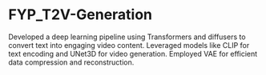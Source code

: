 # FYP_T2V-Generation
Developed a deep learning pipeline using Transformers and diffusers to convert text into engaging video content. Leveraged models like CLIP for text encoding and UNet3D for video generation. Employed VAE for efficient data compression and reconstruction.
